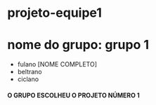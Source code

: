# projeto-equipe1

# nome do grupo: grupo 1
- fulano [NOME COMPLETO]
- beltrano
- ciclano

#### O GRUPO ESCOLHEU O PROJETO NÚMERO 1
